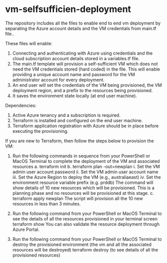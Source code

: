 # vm-selfsufficien-deployment
The repository includes all the files to enable end to end vm deployment by separating the Azure account details and the VM credentials from main.tf file..

These files will enable:
1.	 Connecting and authenticating with Azure using credentials and the cloud subscription account details stored in a variables.tf file. 
2.	The main.tf template will provision a self-sufficient VM which does not need the VM credentials stored (hard coded) in the file. This will enable providing a unique account name and password for the VM administrator account for every deployment.
3.	An end user will set the credentials of the VM being provisioned, the VM deployment region, and a prefix to the resources being provisioned.
4.	It saves the environment state locally (at end user machine).

Dependencies:
1.	Active Azure tenancy and a subscription is required.
2.	Terraform is installed and configured on the end user machine.
3.	Terraform application registration with Azure should be in place before executing the provisioning.

If you are new to Terraform, then follow the steps below to provision the VM:
1.	Run the following commands in sequence from your PowerShell or MacOS Terminal to complete the deployment of the VM and associated resources
a.	terraform init
b.	terraform plan -out=newplan
i.	Set the VM admin user account password
ii.	Set the VM admin user account name
iii.	Set the Azure Region to deploy the VM (e.g., australiaeast)
iv.	Set the environment resource variable prefix (e.g. prddb)
The command will show details of 10 new resources which will be provisioned. This is a planning phase and no resources will be provisioned at this stage. 
c.	terraform apply newplan
The script will provision all the 10 new resources in less than 3 minutes.

2.	Run the following command from your PowerShell or MacOS Terminal to see the details of all the resources provisioned in your terminal screen
terraform show
	You can also validate the resource deployment through Azure Portal.

3.	Run the following command from your PowerShell or MacOS Terminal to destroy the provisioned environment (the vm and all the associated resources will be destroyed) 
terraform destroy (to see details of all the provisioned resources)




